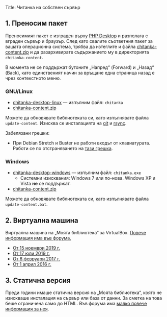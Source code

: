 Title: Читанка на собствен сървър

## 1. Преносим пакет

Преносимият пакет е изграден върху [PHP Desktop](https://github.com/cztomczak/phpdesktop) и разполага с вграден сървър и браузър. След като свалите съответния пакет за вашата операционна система, трябва да изтеглите и файла [chitanka-content.zip](https://download.chitanka.info/chitanka-content.torrent) и да разархивирате съдържанието му в директорията `chitanka-content`.

В момента не се поддържат бутоните „Напред“ (Forward) и „Назад“ (Back), като единственият начин за връщане една страница назад е чрез контекстното меню.

### GNU/Linux

- [chitanka-desktop-linux](https://download.chitanka.info/chitanka-desktop-linux.tgz) — изпълним файл: `chitanka`
- [chitanka-content.zip](https://download.chitanka.info/chitanka-content.torrent)

Можете да обновявате библиотеката си, като изпълнявате файла `update-content`. Изисква се инсталацията на [git](https://en.wikipedia.org/wiki/Git) и [rsync](https://en.wikipedia.org/wiki/Rsync).

Забелязани грешки:

- При Debian Stretch и Buster не работи входът от клавиатурата. Работи се по отстраняването на [тази грешка](https://github.com/cztomczak/phpdesktop/issues/269).


### Windows

- [chitanka-desktop-windows](https://download.chitanka.info/chitanka-desktop-windows.7z) — изпълним файл: `chitanka.exe`
    - Системни изисквания: Windows 7 или по-нова. Windows XP и Vista **не** се поддържат.
- [chitanka-content.zip](https://download.chitanka.info/chitanka-content.torrent)

Можете да обновявате библиотеката си, като изпълнявате файла `update-content.bat`.


## 2. Виртуална машина

Виртуална машина на „Моята библиотека“ за VirtualBox. [Повече информация има във форума.](http://forum.chitanka.info/my-library-on-virtual-machine-t3949.html)

- [От 15 ноември 2019 г.](https://github.com/chitanka/sites-files/raw/master/chitanka15112019.torrent)
- [От 17 юли 2019 г.](https://github.com/tonywoolf/chitanka/raw/master/chitanka17.07.2019.torrent)
- [От 6 февруари 2017 г.](https://github.com/chitanka/sites-files/raw/master/chitanka.06.02.2017.torrent)
- [От 1 април 2016 г.](https://github.com/chitanka/sites-files/raw/master/chitanka.01.04.2016.torrent)


## 3. Статична версия

Преди години имаше статична версия на „Моята библиотека“, която не изискваше инсталация на сървър или база от данни. За сметка на това беше ограничена само до HTML. Във форума има [малко повече информация за нея](http://forum.chitanka.info/static-version-t1517.html).
